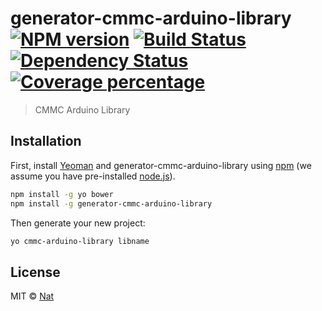 # generator-cmmc-arduino-library [![NPM version][npm-image]][npm-url] [![Build Status][travis-image]][travis-url] [![Dependency Status][daviddm-image]][daviddm-url] [![Coverage percentage][coveralls-image]][coveralls-url]
> CMMC Arduino Library

## Installation

First, install [Yeoman](http://yeoman.io) and generator-cmmc-arduino-library using [npm](https://www.npmjs.com/) (we assume you have pre-installed [node.js](https://nodejs.org/)).

```bash
npm install -g yo bower
npm install -g generator-cmmc-arduino-library
```

Then generate your new project:

```bash
yo cmmc-arduino-library libname
```

## License

MIT © [Nat]()


[npm-image]: https://badge.fury.io/js/generator-cmmc-netpie-webapp.svg
[npm-url]: https://npmjs.org/package/generator-cmmc-netpie-webapp
[travis-image]: https://travis-ci.org/cmmakerclub/generator-cmmc-netpie-webapp.svg?branch=master
[travis-url]: https://travis-ci.org/cmmakerclub/generator-cmmc-netpie-webapp
[daviddm-image]: https://david-dm.org/cmmakerclub/generator-cmmc-netpie-webapp.svg?theme=shields.io
[daviddm-url]: https://david-dm.org/cmmakerclub/generator-cmmc-netpie-webapp
[coveralls-image]: https://coveralls.io/repos/cmmakerclub/generator-cmmc-netpie-webapp/badge.svg
[coveralls-url]: https://coveralls.io/r/cmmakerclub/generator-cmmc-netpie-webapp
